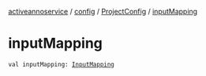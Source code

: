[activeannoservice](../../index.md) / [config](../index.md) / [ProjectConfig](index.md) / [inputMapping](./input-mapping.md)

# inputMapping

`val inputMapping: `[`InputMapping`](../-input-mapping/index.md)